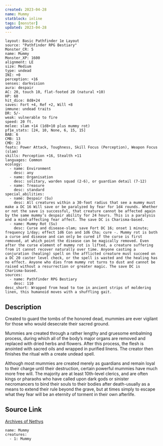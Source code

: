 ```yaml
---
created: 2023-04-28
name: Mummy
statblock: inline
tags: [monster]
updated: 2023-04-28
---
```

```statblock
layout: Basic Pathfinder 1e Layout
source: "Pathfinder RPG Bestiary"
Monster_CR: 5
name: Mummy
Monster_XP: 1600
alignment: LE
size: Medium
type: undead
INI: +0
perception: +16
senses: darkvision
aura: despair
AC: 20, touch 10, flat-footed 20 (natural +10)
HP: 60
hit_dice: 8d8+24
saves: Fort +4, Ref +2, Will +8
immune: undead traits
DR: 5/-
weak: vulnerable to fire
speed: 20 ft.
melee: slam +14 (1d8+10 plus mummy rot)
pf1e_stats: [24, 10, None, 6, 15, 15]
BAB: 6
CMB: 13
CMD: 23
feats: Power Attack, Toughness, Skill Focus (Perception), Weapon Focus (slam)
skills: Perception +16, Stealth +11
languages: Common
ecology:
  - name: Environment
    desc: any
  - name: Organisation
    desc: solitary, warden squad (2-6), or guardian detail (7-12)
  - name: Treasure
    desc: standard
special_abilities:
  - name: Despair (Su)
    desc: All creatures within a 30-foot radius that see a mummy must make a DC 16 Will save or be paralyzed by fear for 1d4 rounds. Whether or not the save is successful, that creature cannot be affected again by the same mummy’s despair ability for 24 hours. This is a paralysis and a mind-affecting fear affect. The save DC is Charisma-based.
  - name: Mummy Rot (Su)
    desc: Curse and disease-slam; save Fort DC 16; onset 1 minute; frequency 1/day; effect 1d6 Con and 1d6 Cha; cure -. Mummy rot is both a curse and disease and can only be cured if the curse is first removed, at which point the disease can be magically removed. Even after the curse element of mummy rot is lifted, a creature suffering from it cannot recover naturally over time. Anyone casting a conjuration (healing) spell on the afflicted creature must succeed on a DC 20 caster level check, or the spell is wasted and the healing has no effect. Anyone who dies from mummy rot turns to dust and cannot be raised without a resurrection or greater magic. The save DC is Charisma-based.
sources:
  - name: Pathfinder RPG Bestiary
    desc: 110
desc_short: Wrapped from head to toe in ancient strips of moldering linen, this humanoid moves with a shuffling gait.
```
## Description
Created to guard the tombs of the honored dead, mummies are ever vigilant for those who would desecrate their sacred ground.

Mummies are created through a rather lengthy and gruesome embalming process, during which all of the body’s major organs are removed and replaced with dried herbs and flowers. After this process, the flesh is anointed with sacred oils and wrapped in purified linens. The creator then finishes the ritual with a create undead spell.

Although most mummies are created merely as guardians and remain loyal to their charge until their destruction, certain powerful mummies have much more free will. The majority are at least 10th-level clerics, and are often kings or pharaohs who have called upon dark gods or sinister necromancers to bind their souls to their bodies after death-usually as a means to extend their rule beyond the grave, but at times simply to escape what they fear will be an eternity of torment in their own afterlife.
## Source Link
[Archives of Nethys](https://aonprd.com/MonsterDisplay.aspx?ItemName=Mummy)
```encounter-table
name: Mummy
creatures:
  - 1: Mummy
```
